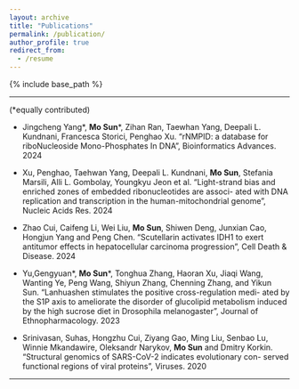 ```yaml
---
layout: archive
title: "Publications"
permalink: /publication/
author_profile: true
redirect_from:
  - /resume
---
```


{% include base_path %}

---
(*equally contributed)
* Jingcheng Yang*, **Mo Sun***, Zihan Ran, Taewhan Yang, Deepali L. Kundnani, Francesca Storici, Penghao Xu. “rNMPID: a database for riboNucleoside Mono-Phosphates In DNA”, Bioinformatics Advances. 2024
  
* Xu, Penghao, Taehwan Yang, Deepali L. Kundnani, **Mo Sun**, Stefania Marsili, Alli L. Gombolay, Youngkyu Jeon et al. “Light-strand bias and enriched zones of embedded ribonucleotides are associ- ated with DNA replication and transcription in the human-mitochondrial genome”, Nucleic Acids Res. 2024

* Zhao Cui, Caifeng Li, Wei Liu, **Mo Sun**, Shiwen Deng, Junxian Cao, Hongjun Yang and Peng Chen. “Scutellarin activates IDH1 to exert antitumor effects in hepatocellular carcinoma progression”, Cell Death & Disease. 2024

* Yu,Gengyuan*, **Mo Sun***, Tonghua Zhang, Haoran Xu, Jiaqi Wang, Wanting Ye, Peng Wang, Shiyun Zhang, Chenning Zhang, and Yikun Sun. “Lanhuashen stimulates the positive cross-regulation medi- ated by the S1P axis to ameliorate the disorder of glucolipid metabolism induced by the high sucrose diet in Drosophila melanogaster”, Journal of Ethnopharmacology. 2023

* Srinivasan, Suhas, Hongzhu Cui, Ziyang Gao, Ming Liu, Senbao Lu, Winnie Mkandawire, Oleksandr Narykov, **Mo Sun** and Dmitry Korkin. “Structural genomics of SARS-CoV-2 indicates evolutionary con- served functional regions of viral proteins”, Viruses. 2020

---
  

